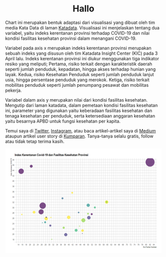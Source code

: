 <h1 style="font-weight: bold;" align = "center">
 &nbsp;Hallo&nbsp;</h1>

Chart ini merupakan bentuk adaptasi dari visualisasi yang dibuat oleh tim media Kata Data di laman [Katadata]( https://katadata.co.id/analisisdata/2020/04/03/rapuhnya-indonesia-menghadapi-covid-19). Visualisasi ini menjelaskan tentang dua variabel, yaitu indeks kerentanan provinsi terhadap COVID-19 dan nilai kondisi fasilitas kesehatan provinsi dalam menangani COVID-19.

Variabel pada axis x merupakan indeks kerentanan provinsi merupakan sebuah indeks yang disusun oleh tim Katadata Insight Center (KIC) pada 3 April lalu. Indeks kerentanan provinsi ini diukur menggunakan tiga indikator resiko yang meliputi; Pertama, risiko terkait dengan karakteristik daerah seperti jumlah penduduk, kepadatan, hingga akses terhadap hunian yang layak. Kedua, risiko Kesehatan Penduduk seperti jumlah penduduk lanjut usia, hingga persentase penduduk yang merokok. Ketiga, risiko terkait mobilitas penduduk seperti jumlah penumpang pesawat dan mobilitas pekerja.

Variabel dalam axis y merupakan nilai dari kondisi fasilitas kesehatan. Mengutip dari laman katadata, dalam pemetaan kondisi fasilitas kesehatan ini, parameter yang digunakan yaitu keberadaan fasilitas kesehatan dan tenaga kesehatan per penduduk, serta ketersediaan anggaran kesehatan yaitu besarnya APBD untuk fungsi kesehatan per kapita.

Temui saya di [Twitter](https://twitter.com/melysantoso_), [Instagram](https://www.instagram.com/melysantoso/), atau baca artikel-artikel saya di [Medium](https://medium.com/@bukakurung) ataupun artikel user story di [Kumparan](https://kumparan.com/melysantoso). Tanya-tanya selalu gratis, follow atau tidak tetap terima kasih. 

[![name](https://github.com/melysantoso/datagravis/blob/master/index-covid-rs-kasus-interactive/bubble-plot-covid.png)](https://github.com/melysantoso/datagravis/tree/master/index-covid-rs-kasus-interactive)